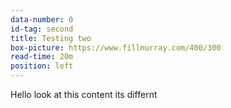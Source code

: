 ```yaml
---
data-number: 0
id-tag: second
title: Testing two
box-picture: https://www.fillmurray.com/400/300
read-time: 20m
position: left
---
```

Hello look at this content its differnt